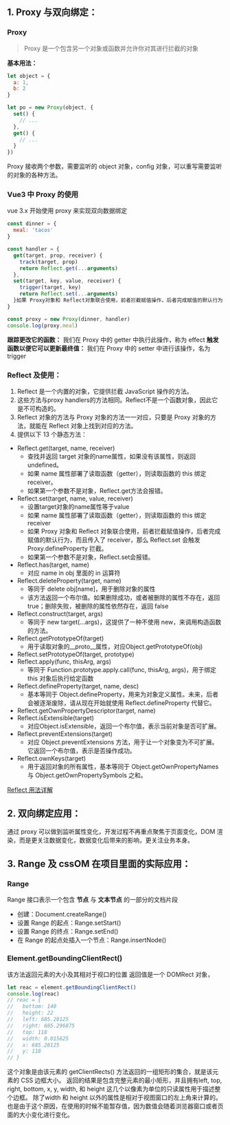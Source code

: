 ## 1. Proxy 与双向绑定：
### Proxy
> Proxy 是一个包含另一个对象或函数并允许你对其进行拦截的对象

**基本用法：**
```javascript
let object = {
  a: 1,
  b: 2
}

let po = new Proxy(object, {
  set() {
    // ...
  },
  get() {
    // ...
  }
})
```

Proxy 接收两个参数，需要监听的 object 对象，config 对象，可以重写需要监听的对象的各种方法。

### Vue3 中 Proxy 的使用

vue 3.x 开始使用 proxy 来实现双向数据绑定

```javascript
const dinner = {
  meal: 'tacos'
}

const handler = {
  get(target, prop, receiver) {
    track(target, prop)
    return Reflect.get(...arguments)
  },
  set(target, key, value, receiver) {
    trigger(target, key)
    return Reflect.set(...arguments)
  }如果 Proxy对象和 Reflect对象联合使用，前者拦截赋值操作，后者完成赋值的默认行为，而且传入了receiver，那么Reflect.set会触发Proxy.defineProperty拦截。
}

const proxy = new Proxy(dinner, handler)
console.log(proxy.meal)
```

**跟踪更改它的函数：** 我们在 Proxy 中的 getter 中执行此操作，称为 effect
**触发函数以便它可以更新最终值：** 我们在 Proxy 中的 setter 中进行该操作，名为 trigger

### Reflect 及使用：

1. Reflect 是一个内置的对象，它提供拦截 JavaScript 操作的方法。
2. 这些方法与proxy handlers的方法相同。Reflect不是一个函数对象，因此它是不可构造的。
3. Reflect 对象的方法与 Proxy 对象的方法一一对应，只要是 Proxy 对象的方法，就能在 Reflect 对象上找到对应的方法。
4. 提供以下 13 个静态方法：
- Reflect.get(target, name, receiver)
  - 查找并返回 target 对象的name属性，如果没有该属性，则返回undefined。
  - 如果 name 属性部署了读取函数（getter），则读取函数的 this 绑定 receiver。
  - 如果第一个参数不是对象，Reflect.get方法会报错。
- Reflect.set(target, name, value, receiver)
  - 设置target对象的name属性等于value
  - 如果 name 属性部署了读取函数（getter），则读取函数的 this 绑定 receiver
  - 如果 Proxy 对象和 Reflect 对象联合使用，前者拦截赋值操作，后者完成赋值的默认行为，而且传入了 receiver，那么 Reflect.set 会触发 Proxy.defineProperty 拦截。
  - 如果第一个参数不是对象，Reflect.set会报错。
- Reflect.has(target, name)
  - 对应 name in obj 里面的 in 运算符
- Reflect.deleteProperty(target, name)
  - 等同于 delete obj[name]，用于删除对象的属性
  - 该方法返回一个布尔值。如果删除成功，或者被删除的属性不存在，返回 true；删除失败，被删除的属性依然存在，返回 false
- Reflect.construct(target, args)
  - 等同于 new target(...args)，这提供了一种不使用 new，来调用构造函数的方法。
- Reflect.getPrototypeOf(target)
  - 用于读取对象的__proto__属性，对应Object.getPrototypeOf(obj)
- Reflect.setPrototypeOf(target, prototype)
- Reflect.apply(func, thisArg, args)
  - 等同于 Function.prototype.apply.call(func, thisArg, args)，用于绑定 this 对象后执行给定函数
- Reflect.defineProperty(target, name, desc)
  - 基本等同于 Object.defineProperty，用来为对象定义属性。未来，后者会被逐渐废除，请从现在开始就使用 Reflect.defineProperty 代替它。
- Reflect.getOwnPropertyDescriptor(target, name)
- Reflect.isExtensible(target)
  - 对应Object.isExtensible，返回一个布尔值，表示当前对象是否可扩展。
- Reflect.preventExtensions(target)
  - 对应 Object.preventExtensions 方法，用于让一个对象变为不可扩展。它返回一个布尔值，表示是否操作成功。
- Reflect.ownKeys(target)
  - 用于返回对象的所有属性，基本等同于 Object.getOwnPropertyNames 与 Object.getOwnPropertySymbols 之和。

[Reflect 用法详解](https://es6.ruanyifeng.com/#docs/reflect)

## 2. 双向绑定应用：
通过 proxy 可以做到监听属性变化，开发过程不再重点聚焦于页面变化，DOM 渲染，而是更关注数据变化，数据变化后带来的影响，更关注业务本身。

## 3. Range 及 cssOM 在项目里面的实际应用：
### Range
Range 接口表示一个包含 **节点** 与 **文本节点** 的一部分的文档片段

- 创建：Document.createRange()
- 设置 Range 的起点：Range.setStart()
- 设置 Range 的终点：Range.setEnd()
- 在 Range 的起点处插入一个节点：Range.insertNode()

### Element.getBoundingClientRect()
该方法返回元素的大小及其相对于视口的位置
返回值是一个 DOMRect 对象，
```javascript
let reac = element.getBoundingClientRect()
console.log(reac)
// reac = {
//   bottom: 140
//   height: 22
//   left: 685.28125
//   right: 685.296875
//   top: 118
//   width: 0.015625
//   x: 685.28125
//   y: 118
// }
```

这个对象是由该元素的 getClientRects() 方法返回的一组矩形的集合，就是该元素的 CSS 边框大小。
返回的结果是包含完整元素的最小矩形，并且拥有left, top, right, bottom, x, y, width, 和 height 这几个以像素为单位的只读属性用于描述整个边框。
除了width 和 height 以外的属性是相对于视图窗口的左上角来计算的。也是由于这个原因，在使用的时候不能暂存值，因为数值会随着浏览器窗口或者页面的大小变化进行变化。
